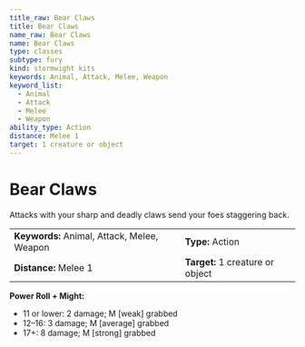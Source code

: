 ```yaml
---
title_raw: Bear Claws
title: Bear Claws
name_raw: Bear Claws
name: Bear Claws
type: classes
subtype: fury
kind: stormwight kits
keywords: Animal, Attack, Melee, Weapon
keyword_list:
  - Animal
  - Attack
  - Melee
  - Weapon
ability_type: Action
distance: Melee 1
target: 1 creature or object
---
```


# Bear Claws

Attacks with your sharp and deadly claws send your foes staggering back.

|                                             |                                  |
| :------------------------------------------ | :------------------------------- |
| **Keywords:** Animal, Attack, Melee, Weapon | **Type:** Action                 |
| **Distance:** Melee 1                       | **Target:** 1 creature or object |

**Power Roll + Might:**

- 11 or lower: 2 damage; M \[weak\] grabbed
- 12–16: 3 damage; M \[average\] grabbed
- 17+: 8 damage; M \[strong\] grabbed
